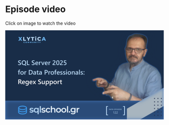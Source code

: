 
# Episode video

Click on image to watch the video

[![Watch the video](./ytimage.png)](https://youtu.be/pv-YPGGdKa4)
